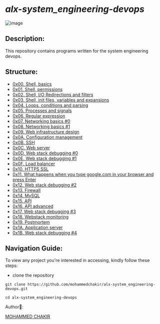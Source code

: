 # *alx-system_engineering-devops*

![image](https://soltech.net/wp-content/uploads/2022/06/dev-ops-software-developer.jpg)

## Description:

This repository contains programs written for the system engineering devops.

## Structure:
- [0x00. Shell, basics](0x00-shell_basics)
- [0x01. Shell, permissions](0x01-shell_permissions)
- [0x02. Shell, I/O Redirections and filters](0x02-shell_redirections)
- [0x03. Shell, init files, variables and expansions](0x03-shell_variables_expansions)
- [0x04. Loops, conditions and parsing](0x04-loops_conditions_and_parsing)
- [0x05. Processes and signals](0x05-processes_and_signals)
- [0x06. Regular expression](0x06-regular_expressions)
- [0x07. Networking basics #0](0x07-networking_basics)
- [0x08. Networking basics #1](0x08-networking_basics_2)
- [0x09. Web infrastructure design](0x09-web_infrastructure_design)
- [0x0A. Configuration management](0x0A-configuration_management)
- [0x0B. SSH](0x0B-ssh)
- [0x0C. Web server](0x0C-web_server)
- [0x0D. Web stack debugging #0](0x0D-web_stack_debugging_0)
- [0x0E. Web stack debugging #1](0x0E-web_stack_debugging_1)
- [0x0F. Load balancer](0x0F-load_balancer)
- [0x10. HTTPS SSL](0x10-https_ssl)
- [0x11. What happens when you type google.com in your browser and press Enter](0x11-what_happens_when_your_type_google_com_in_your_browser_and_press_enter)
- [0x12. Web stack debugging #2](0x12-web_stack_debugging_2)
- [0x13. Firewall](0x13-firewall)
- [0x14. MySQL](0x14-mysql)
- [0x15. API](0x15-api)
- [0x16. API advanced](0x16-api_advanced)
- [0x17. Web stack debugging #3](0x17-web_stack_debugging_3)
- [0x18. Webstack monitoring](0x18-webstack_monitoring)
- [0x19. Postmortem](0x19-postmortem)
- [0x1A. Application server](0x1A-application_server)
- [0x1B. Web stack debugging #4](0x1B-web_stack_debugging_4)


## Navigation Guide:

To view any project you're interested in accessing, kindly follow these steps:

- clone the repository

```
git clone https://github.com/mohammedchakir/alx-system_engineering-devops.git
```
```
cd alx-system_engineering-devops
```

Author📑:

[MOHAMMED CHAKIR](https://github.com/mohammedchakir)


























